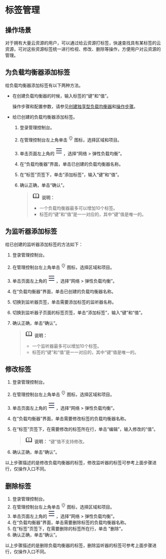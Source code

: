 # 标签管理<a name="elb_ug_bq_0000"></a>

## 操作场景<a name="section1143912015382"></a>

对于拥有大量云资源的用户，可以通过给云资源打标签，快速查找具有某标签的云资源，可对这些资源标签统一进行检视、修改、删除等操作，方便用户对云资源的管理。

## 为负载均衡器添加标签<a name="section1163718452455"></a>

给负载均衡器添加标签有以下两种方法。

-   在创建负载均衡器的时候，输入标签的“键”和“值”。

    操作步骤和配置参数，请参见[创建独享型负载均衡器](创建独享型负载均衡器.md)和[操作步骤](创建共享型负载均衡器.md#section19343262431)。

-   给已创建的负载均衡器添加标签。
    1.  登录管理控制台。
    2.  在管理控制台左上角单击![](figures/icon-region.png)图标，选择区域和项目。
    3.  单击页面左上角的![](figures/icon-position.png)，选择“网络 \> 弹性负载均衡”。
    4.  在“负载均衡器”界面，单击已创建的负载均衡器名称。
    5.  在“标签”页签下，单击“添加标签”，输入“键”和“值”。
    6.  确认正确，单击“确认”。

        >![](public_sys-resources/icon-note.gif) **说明：** 
        >-   一个负载均衡器最多可以增加10个标签。
        >-   标签的“键”和“值”是一一对应的，其中“键”值是唯一的。



## 为监听器添加标签<a name="section175469211735"></a>

给已创建的监听器添加标签的方法如下：

1.  登录管理控制台。
2.  在管理控制台左上角单击![](figures/icon-region.png)图标，选择区域和项目。
3.  单击页面左上角的![](figures/icon-position.png)，选择“网络 \> 弹性负载均衡”。
4.  在“负载均衡器”界面，单击已创建的负载均衡器名称。
5.  切换到监听器页签，单击需要添加标签的监听器名称。
6.  切换到监听器子页面的标签页签，单击“添加标签”，输入“键”和“值”。
7.  确认正确，单击“确认”。

    >![](public_sys-resources/icon-note.gif) **说明：** 
    >-   一个监听器最多可以增加10个标签。
    >-   标签的“键”和“值”是一一对应的，其中“键”值是唯一的。


## 修改标签<a name="section1432939104616"></a>

1.  登录管理控制台。
2.  在管理控制台左上角单击![](figures/icon-region.png)图标，选择区域和项目。
3.  单击页面左上角的![](figures/icon-position.png)，选择“网络 \> 弹性负载均衡”。
4.  在“负载均衡器”界面，单击需要修改标签的负载均衡器名称。
5.  在“标签”页签下，在需要修改的标签所在行，单击“编辑”，输入修改的“值”。

    >![](public_sys-resources/icon-note.gif) **说明：** 
    >“键”值不支持修改。

6.  确认正确，单击“确认”。

以上步骤描述的是修改负载均衡器的标签，修改监听器的标签可参考上面步骤进行，仅操作入口不同。

## 删除标签<a name="section1864818172465"></a>

1.  登录管理控制台。
2.  在管理控制台左上角单击![](figures/icon-region.png)图标，选择区域和项目。
3.  单击页面左上角的![](figures/icon-position.png)，选择“网络 \> 弹性负载均衡”。
4.  在“负载均衡器”界面，单击需要删除标签的负载均衡器名称。
5.  在“标签”页签下，在需要删除的标签所在行，单击 "删除"。
6.  确认正确，单击“确认”。

以上步骤描述的是删除负载均衡器的标签，删除监听器的标签可参考上面步骤进行，仅操作入口不同。

